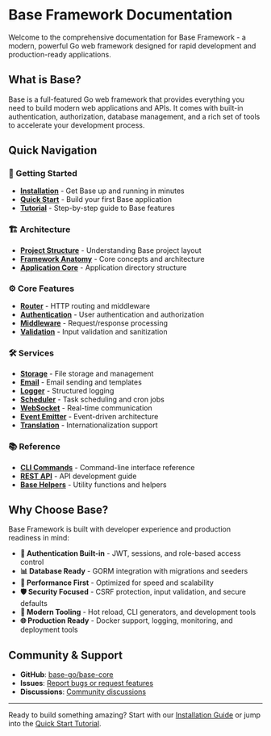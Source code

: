 # Base Framework Documentation

Welcome to the comprehensive documentation for Base Framework - a modern, powerful Go web framework designed for rapid development and production-ready applications.

## What is Base?

Base is a full-featured Go web framework that provides everything you need to build modern web applications and APIs. It comes with built-in authentication, authorization, database management, and a rich set of tools to accelerate your development process.

## Quick Navigation

### 🚀 Getting Started
- **[Installation](/docs/installation)** - Get Base up and running in minutes
- **[Quick Start](/docs/quick-start)** - Build your first Base application
- **[Tutorial](/docs/tutorial)** - Step-by-step guide to Base features

### 🏗️ Architecture
- **[Project Structure](/docs/structure)** - Understanding Base project layout
- **[Framework Anatomy](/docs/anatomy)** - Core concepts and architecture
- **[Application Core](/docs/application)** - Application directory structure

### ⚙️ Core Features
- **[Router](/docs/router)** - HTTP routing and middleware
- **[Authentication](/docs/auth)** - User authentication and authorization
- **[Middleware](/docs/middleware)** - Request/response processing
- **[Validation](/docs/validator)** - Input validation and sanitization

### 🛠️ Services
- **[Storage](/docs/storage)** - File storage and management
- **[Email](/docs/email)** - Email sending and templates
- **[Logger](/docs/logger)** - Structured logging
- **[Scheduler](/docs/scheduler)** - Task scheduling and cron jobs
- **[WebSocket](/docs/websocket)** - Real-time communication
- **[Event Emitter](/docs/emitter)** - Event-driven architecture
- **[Translation](/docs/translation)** - Internationalization support

### 📚 Reference
- **[CLI Commands](/docs/cli)** - Command-line interface reference
- **[REST API](/docs/api)** - API development guide
- **[Base Helpers](/docs/base-helpers)** - Utility functions and helpers

## Why Choose Base?

Base Framework is built with developer experience and production readiness in mind:

- **🔐 Authentication Built-in** - JWT, sessions, and role-based access control
- **📊 Database Ready** - GORM integration with migrations and seeders
- **🚀 Performance First** - Optimized for speed and scalability
- **🛡️ Security Focused** - CSRF protection, input validation, and secure defaults
- **📱 Modern Tooling** - Hot reload, CLI generators, and development tools
- **🌐 Production Ready** - Docker support, logging, monitoring, and deployment tools

## Community & Support

- **GitHub**: [base-go/base-core](https://github.com/base-go/base-core)
- **Issues**: [Report bugs or request features](https://github.com/base-go/base-core/issues)
- **Discussions**: [Community discussions](https://github.com/base-go/base-core/discussions)

---

Ready to build something amazing? Start with our [Installation Guide](/docs/installation) or jump into the [Quick Start Tutorial](/docs/quick-start).
